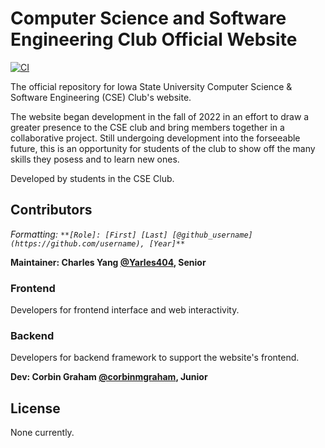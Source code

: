 # Computer Science and Software Engineering Club Official Website
[![CI](https://github.com/Iowa-State-University-CSE-Club/CSE-Club-Website/actions/workflows/check_pep8.yaml/badge.svg)](https://github.com/Iowa-State-University-CSE-Club/CSE-Club-Website/actions/workflows/check_pep8.yaml)

[//]: # (The above link is for the CI link to show if the current build is passing.)

The official repository for Iowa State University Computer Science &amp; Software Engineering (CSE) Club's website.

The website began development in the fall of 2022 in an effort to draw a greater presence to the CSE club and bring members together in a collaborative project.  Still undergoing development into the forseeable future, this is an opportunity for students of the club to show off the many skills they posess and to learn new ones.

Developed by students in the CSE Club.

## Contributors

_Formatting: `**[Role]: [First] [Last] [@github_username](https://github.com/username), [Year]**`_

**Maintainer: Charles Yang [@Yarles404](https://github.com/Yarles404), Senior**

[//]: # (Copy the above link formatting and add yourself to the appropriate sub-group.)

### Frontend
Developers for frontend interface and web interactivity.

### Backend
Developers for backend framework to support the website's frontend.

**Dev: Corbin Graham [@corbinmgraham](https://github.com/corbinmgraham), Junior**

## License

None currently.
